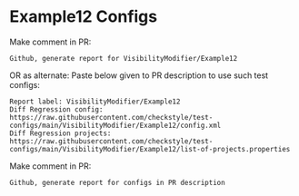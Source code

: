 # Example12 Configs
Make comment in PR:
```
Github, generate report for VisibilityModifier/Example12
```
OR as alternate:
Paste below given to PR description to use such test configs:
```
Report label: VisibilityModifier/Example12
Diff Regression config: https://raw.githubusercontent.com/checkstyle/test-configs/main/VisibilityModifier/Example12/config.xml
Diff Regression projects: https://raw.githubusercontent.com/checkstyle/test-configs/main/VisibilityModifier/Example12/list-of-projects.properties
```
Make comment in PR:
```
Github, generate report for configs in PR description
```
